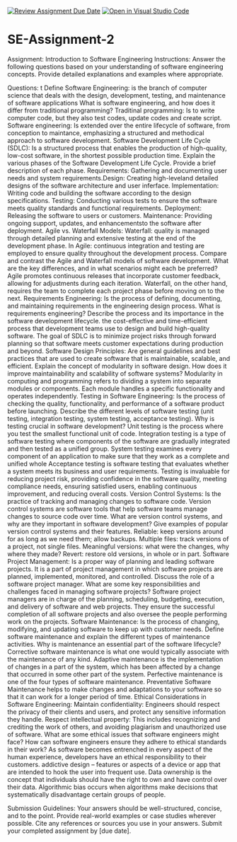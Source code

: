 [![Review Assignment Due Date](https://classroom.github.com/assets/deadline-readme-button-24ddc0f5d75046c5622901739e7c5dd533143b0c8e959d652212380cedb1ea36.svg)](https://classroom.github.com/a/-ucQIGTc)
[![Open in Visual Studio Code](https://classroom.github.com/assets/open-in-vscode-718a45dd9cf7e7f842a935f5ebbe5719a5e09af4491e668f4dbf3b35d5cca122.svg)](https://classroom.github.com/online_ide?assignment_repo_id=15223455&assignment_repo_type=AssignmentRepo)
# SE-Assignment-2
Assignment: Introduction to Software Engineering
Instructions:
Answer the following questions based on your understanding of software engineering concepts. Provide detailed explanations and examples where appropriate.

Questions: t
Define Software Engineering:
 is the branch of computer science that deals with the design, development, testing, and maintenance of software applications
What is software engineering, and how does it differ from traditional programming?
Traditinal programming: Is to write computer code, but they also test codes, update codes and create script.
Software engineering: Is extended over the entire lifecycle of software, from conception to maintance, emphasizing a structured and methodical approach to software development.
Software Development Life Cycle (SDLC):
Is a structured process that enables the production of high-quality, low-cost software, in the shortest possible production time.
Explain the various phases of the Software Development Life Cycle. Provide a brief description of each phase.
Requirements: Gathering and documenting user needs and system requirements.Design: Creating high-leveland detailed designs of the software architecture and user inferface.
Implementation: Writing code and building the software according to the design specifications.
Testing: Conducting various tests to ensure the software meets quality standards and functional requirements.
Deployment: Releasing the software to users or customers.
Maintenance: Providing ongoing support, updates, and enhancementsto the software after deployment.
Agile vs. Waterfall Models:
Waterfall: quality is managed through detailed planning and extensive testing at the end of the development phase.
In Agile: continuous integration and testing are employed to ensure quality throughout the development process.
Compare and contrast the Agile and Waterfall models of software development. What are the key differences, and in what scenarios might each be preferred?
Agile promotes continuous releases that incorporate customer feedback, allowing for adjustments during each iteration. Waterfall, on the other hand, requires the team to complete each project phase before moving on to the next.
Requirements Engineering:
Is the process of defining, documenting, and maintaining requirements in the engineering design process.
What is requirements engineering? Describe the process and its importance in the software development lifecycle.
the cost-effective and time-efficient process that development teams use to design and build high-quality software. The goal of SDLC is to minimize project risks through forward planning so that software meets customer expectations during production and beyond.
Software Design Principles:
Are general guidelines and best practices that are used to create software that is maintainable, scalable, and efficient.
Explain the concept of modularity in software design. How does it improve maintainability and scalability of software systems?
Modularity in computing and programming refers to dividing a system into separate modules or components. Each module handles a specific functionality and operates independently.
Testing in Software Engineering:
Is the process of checking the quality, functionality, and performance of a software product before launching.
Describe the different levels of software testing (unit testing, integration testing, system testing, acceptance testing). Why is testing crucial in software development?
Unit testing is the process where you test the smallest functional unit of code.
Integration testing is a type of software testing where components of the software are gradually integrated and then tested as a unified group.
System testing examines every component of an application to make sure that they work as a complete and unified whole
Acceptance testing is software testing that evaluates whether a system meets its business and user requirements.
Testing is invaluable for reducing project risk, providing confidence in the software quality, meeting compliance needs, ensuring satisfied users, enabling continuous improvement, and reducing overall costs.
Version Control Systems:
Is the practice of tracking and managing changes to software code. Version control systems are software tools that help software teams manage changes to source code over time.
What are version control systems, and why are they important in software development? Give examples of popular version control systems and their features.
Reliable: keep versions around for as long as we need them; allow backups.
Multiple files: track versions of a project, not single files.
Meaningful versions: what were the changes, why where they made?
Revert: restore old versions, in whole or in part.
Software Project Management:
Is a proper way of planning and leading software projects. It is a part of project management in which software projects are planned, implemented, monitored, and controlled.
Discuss the role of a software project manager. What are some key responsibilities and challenges faced in managing software projects?
Software project managers are in charge of the planning, scheduling, budgeting, execution, and delivery of software and web projects. They ensure the successful completion of all software projects and also oversee the people performing work on the projects.
Software Maintenance:
Is the process of changing, modifying, and updating software to keep up with customer needs.
Define software maintenance and explain the different types of maintenance activities. Why is maintenance an essential part of the software lifecycle?
Corrective software maintenance is what one would typically associate with the maintenance of any kind.
Adaptive maintenance is the implementation of changes in a part of the system, which has been affected by a change that occurred in some other part of the system.
Perfective maintenance is one of the four types of software maintenance.
Preventative Software Maintenance helps to make changes and adaptations to your software so that it can work for a longer period of time.
Ethical Considerations in Software Engineering:
Maintain confidentiality: Engineers should respect the privacy of their clients and users, and protect any sensitive information they handle. Respect intellectual property: This includes recognizing and crediting the work of others, and avoiding plagiarism and unauthorized use of software.
What are some ethical issues that software engineers might face? How can software engineers ensure they adhere to ethical standards in their work?
As software becomes entrenched in every aspect of the human experience, developers have an ethical responsibility to their customers.
addictive design – features or aspects of a device or app that are intended to hook the user into frequent use.
Data ownership is the concept that individuals should have the right to own and have control over their data.
Algorithmic bias occurs when algorithms make decisions that systematically disadvantage certain groups of people.

Submission Guidelines:
Your answers should be well-structured, concise, and to the point.
Provide real-world examples or case studies wherever possible.
Cite any references or sources you use in your answers.
Submit your completed assignment by [due date].
